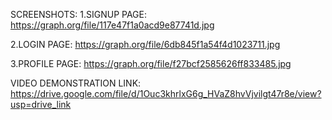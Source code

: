 SCREENSHOTS:
1.SIGNUP PAGE:
https://graph.org/file/117e47f1a0acd9e87741d.jpg


2.LOGIN PAGE:
https://graph.org/file/6db845f1a54f4d1023711.jpg


3.PROFILE PAGE:
https://graph.org/file/f27bcf2585626ff833485.jpg


VIDEO DEMONSTRATION LINK: https://drive.google.com/file/d/1Ouc3khrlxG6g_HVaZ8hvVjvilgt47r8e/view?usp=drive_link
